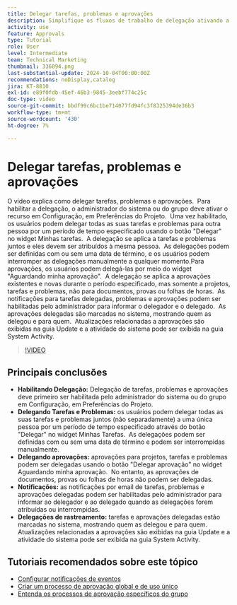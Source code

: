 ```yaml
---
title: Delegar tarefas, problemas e aprovações
description: Simplifique os fluxos de trabalho de delegação ativando a delegação de tarefas e aprovações na Configuração, utilizando os botões "Delegar" e "Delegar aprovação", definindo notificações por email para atribuições e rastreando atualizações e atividade do sistema para uma supervisão clara.
activity: use
feature: Approvals
type: Tutorial
role: User
level: Intermediate
team: Technical Marketing
thumbnail: 336094.png
last-substantial-update: 2024-10-04T00:00:00Z
recommendations: noDisplay,catalog
jira: KT-8810
exl-id: e89f0fdb-45ef-46b3-9845-3eebf774c25c
doc-type: video
source-git-commit: bbdf99c6bc1be714077fd94fc3f8325394de36b3
workflow-type: tm+mt
source-wordcount: '430'
ht-degree: 7%

---
```


# Delegar tarefas, problemas e aprovações

O vídeo explica como delegar tarefas, problemas e aprovações. &#x200B; Para habilitar a delegação, o administrador do sistema ou do grupo deve ativar o recurso em Configuração, em Preferências do Projeto. &#x200B; Uma vez habilitado, os usuários podem delegar todas as suas tarefas e problemas para outra pessoa por um período de tempo especificado usando o botão &quot;Delegar&quot; no widget Minhas tarefas. &#x200B; A delegação se aplica a tarefas e problemas juntos e eles devem ser atribuídos à mesma pessoa. &#x200B; As delegações podem ser definidas com ou sem uma data de término, e os usuários podem interromper as delegações manualmente a qualquer momento. &#x200B;
Para aprovações, os usuários podem delegá-las por meio do widget &quot;Aguardando minha aprovação&quot;. &#x200B; A delegação se aplica a aprovações existentes e novas durante o período especificado, mas somente a projetos, tarefas e problemas, não para documentos, provas ou folhas de horas. &#x200B; As notificações para tarefas delegadas, problemas e aprovações podem ser habilitadas pelo administrador para informar o delegador e o delegado. &#x200B;
As aprovações delegadas são marcadas no sistema, mostrando quem as delegou e para quem. &#x200B; Atualizações relacionadas a aprovações são exibidas na guia Update e a atividade do sistema pode ser exibida na guia System Activity. &#x200B;


>[!VIDEO](https://video.tv.adobe.com/v/3446381/?quality=12&learn=on&enablevpops=1&captions=por_br)

## Principais conclusões

* **Habilitando Delegação:** Delegação de tarefas, problemas e aprovações deve primeiro ser habilitada pelo administrador do sistema ou do grupo em Configuração, em Preferências do Projeto.
* **Delegando Tarefas e Problemas:** os usuários podem delegar todas as suas tarefas e problemas juntos (não separadamente) a uma única pessoa por um período de tempo especificado através do botão &quot;Delegar&quot; no widget Minhas Tarefas. &#x200B; As delegações podem ser definidas com ou sem uma data de término e podem ser interrompidas manualmente.
* **Delegando aprovações:** aprovações para projetos, tarefas e problemas podem ser delegadas usando o botão &quot;Delegar aprovação&quot; no widget Aguardando minha aprovação. &#x200B; No entanto, as aprovações de documentos, provas ou folhas de horas não podem ser delegadas.
* **Notificações:** as notificações por email de tarefas, problemas e aprovações delegadas podem ser habilitadas pelo administrador para informar ao delegador e ao delegado quando as delegações forem atribuídas ou interrompidas.
* **Delegações de rastreamento:** tarefas e aprovações delegadas estão marcadas no sistema, mostrando quem as delegou e para quem. &#x200B; Atualizações relacionadas a aprovações são exibidas na guia Update e a atividade do sistema pode ser exibida na guia System Activity.


## Tutoriais recomendados sobre este tópico

* [Configurar notificações de eventos](/help/administration-and-setup/email-and-in-app-notifications/admin-set-up-event-notifications.md)
* [Criar um processo de aprovação global e de uso único](/help/manage-work/approval-processes-and-milestone-paths/create-a-single-use-approval-process.md)
* [Entenda os processos de aprovação específicos do grupo](/help/administration-and-setup/approval-processes-and-milestone-paths/group-specific-approval-processes.md)

